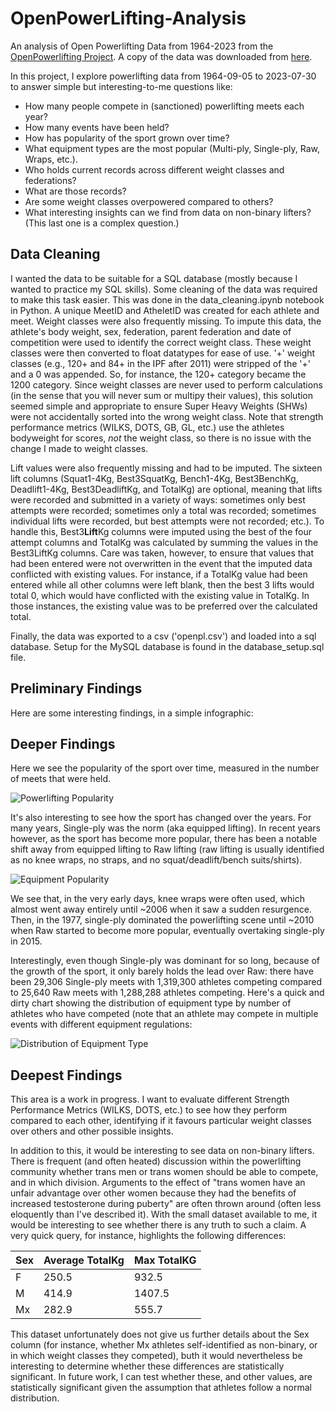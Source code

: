 # OpenPowerLifting-Analysis
An analysis of Open Powerlifting Data from 1964-2023 from the [OpenPowerlifting Project](https://www.openpowerlifting.org).  A copy of the data was downloaded from [here](https://gitlab.com/openpowerlifting/opl-data).

In this project, I explore powerlifting data from 1964-09-05 to 2023-07-30 to answer simple but interesting-to-me questions like: 

- How many people compete in (sanctioned) powerlifting meets each year?
- How many events have been held?
- How has popularity of the sport grown over time?
- What equipment types are the most popular (Multi-ply, Single-ply, Raw, Wraps, etc.).
- Who holds current records across different weight classes and federations?
- What are those records?
- Are some weight classes overpowered compared to others?
- What interesting insights can we find from data on non-binary lifters? (This last one is a complex question.)

## Data Cleaning

I wanted the data to be suitable for a SQL database (mostly because I wanted to practice my SQL skills).  Some cleaning of the data was required to make this task easier.  This was done in the data_cleaning.ipynb notebook in Python.  A unique MeetID and AtheletID was created for each athlete and meet.  Weight classes were also frequently missing.  To impute this data, the athlete's body weight, sex, federation, parent federation and date of competition were used to identify the correct weight class.  These weight classes were then converted to float datatypes for ease of use.  '+' weight classes (e.g., 120+ and 84+ in the IPF after 2011) were stripped of the '+' and a 0 was appended.  So, for instance, the 120+ category became the 1200 category.  Since weight classes are never used to perform calculations (in the sense that you will never sum or multipy their values), this solution seemed simple and appropriate to ensure Super Heavy Weights (SHWs) were not accidentally sorted into the wrong weight class.  Note that strength performance metrics (WILKS, DOTS, GB, GL, etc.) use the athletes bodyweight for scores, _not_ the weight class, so there is no issue with the change I made to weight classes.

Lift values were also frequently missing and had to be imputed.  The sixteen lift columns (Squat1-4Kg, Best3SquatKg, Bench1-4Kg, Best3BenchKg, Deadlift1-4Kg, Best3DeadliftKg, and TotalKg) are optional, meaning that lifts were recorded and submitted in a variety of ways: sometimes only best attempts were recorded; sometimes only a total was recorded; sometimes individual lifts were recorded, but best attempts were not recorded; etc.).  To handle this, Best3**Lift**Kg columns were imputed using the best of the four attempt columns and TotalKg was calculated by summing the values in the Best3LiftKg columns.  Care was taken, however, to ensure that values that had been entered were not overwritten in the event that the imputed data conflicted with existing values.  For instance, if a TotalKg value had been entered while all other columns were left blank, then the best 3 lifts would total 0, which would have conflicted with the existing value in TotalKg.  In those instances, the existing value was to be preferred over the calculated total.

Finally, the data was exported to a csv ('openpl.csv') and loaded into a sql database.  Setup for the MySQL database is found in the database_setup.sql file.  

## Preliminary Findings

Here are some interesting findings, in a simple infographic:





## Deeper Findings

Here we see the popularity of the sport over time, measured in the number of meets that were held.

![Powerlifting Popularity](https://github.com/ericbohner/OpenPowerLifting-Analysis/assets/131715470/442d4788-dbd9-4727-abdf-a9233ff9646a)

It's also interesting to see how the sport has changed over the years.  For many years, Single-ply was the norm (aka equipped lifting).  In recent years however, as the sport has become more popular, there has been a notable shift away from equipped lifting to Raw lifting (raw lifting is usually identified as no knee wraps, no straps, and no squat/deadlift/bench suits/shirts).


![Equipment Popularity](https://github.com/ericbohner/OpenPowerLifting-Analysis/assets/131715470/d8f0581b-69e6-49c7-b7b2-6b2cc803af0a)

We see that, in the very early days, knee wraps were often used, which almost went away entirely until ~2006 when it saw a sudden resurgence.  Then, in the 1977, single-ply dominated the powerlifting scene until ~2010 when Raw started to become more popular, eventually overtaking single-ply in 2015.

Interestingly, even though Single-ply was dominant for so long, because of the growth of the sport, it only barely holds the lead over Raw: there have been 29,306 Single-ply meets with 1,319,300 athletes competing compared to 25,640 Raw meets with 1,288,288 athletes competing.  Here's a quick and dirty chart showing the distribution of equipment type by number of athletes who have competed (note that an athlete may compete in multiple events with different equipment regulations:


![Distribution of Equipment Type](https://github.com/ericbohner/OpenPowerLifting-Analysis/assets/131715470/e0b9c7d3-9763-4eb5-bff1-7477c57178be)



## Deepest Findings

This area is a work in progress.  I want to evaluate different Strength Performance Metrics (WILKS, DOTS, etc.) to see how they perform compared to each other, identifying if it favours particular weight classes over others and other possible insights.  

In addition to this, it would be interesting to see data on non-binary lifters.  There is frequent (and often heated) discussion within the powerlifting community whether trans men or trans women should be able to compete, and in which division.  Arguments to the effect of "trans women have an unfair advantage over other women because they had the benefits of increased testosterone during puberty" are often thrown around (often less eloquently than I've described it).  With the small dataset available to me, it would be interesting to see whether there is any truth to such a claim.  A very quick query, for instance, highlights the following differences:

| Sex | Average TotalKg | Max TotalKG |
|-----|-----------------|-------------|
| F | 250.5 | 932.5 |
| M | 414.9 | 1407.5 |
| Mx | 282.9 | 555.7 |

This dataset unfortunately does not give us further details about the Sex column (for instance, whether Mx athletes self-identified as non-binary, or in which weight classes they competed), buth it would nevertheless be interesting to determine whether these differences are statistically significant.  In future work, I can test whether these, and other values, are statistically significant given the assumption that athletes follow a normal distribution.






